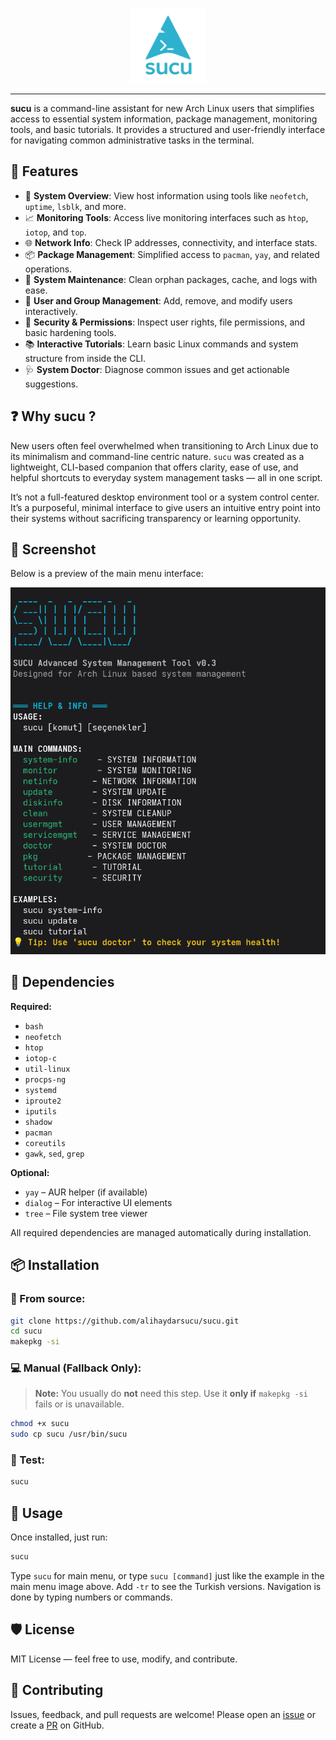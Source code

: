 <p align="center">
    <img src="Readme Files/logo.png" alt="Arch Linux Logo" width="120" height="120"/>
</p>

---

**sucu** is a command-line assistant for new Arch Linux users that simplifies access to essential system information, package management, monitoring tools, and basic tutorials. It provides a structured and user-friendly interface for navigating common administrative tasks in the terminal.

## 🚀 Features

- 🔧 **System Overview**: View host information using tools like `neofetch`, `uptime`, `lsblk`, and more.
- 📈 **Monitoring Tools**: Access live monitoring interfaces such as `htop`, `iotop`, and `top`.
- 🌐 **Network Info**: Check IP addresses, connectivity, and interface stats.
- 📦 **Package Management**: Simplified access to `pacman`, `yay`, and related operations.
- 🧹 **System Maintenance**: Clean orphan packages, cache, and logs with ease.
- 👤 **User and Group Management**: Add, remove, and modify users interactively.
- 🔐 **Security & Permissions**: Inspect user rights, file permissions, and basic hardening tools.
- 📚 **Interactive Tutorials**: Learn basic Linux commands and system structure from inside the CLI.
- 🩺 **System Doctor**: Diagnose common issues and get actionable suggestions.

## ❓ Why sucu ?

New users often feel overwhelmed when transitioning to Arch Linux due to its minimalism and command-line centric nature. `sucu` was created as a lightweight, CLI-based companion that offers clarity, ease of use, and helpful shortcuts to everyday system management tasks — all in one script.

It’s not a full-featured desktop environment tool or a system control center. It’s a purposeful, minimal interface to give users an intuitive entry point into their systems without sacrificing transparency or learning opportunity.

## 📸 Screenshot

Below is a preview of the main menu interface:

<p align="center">
    <img src="Readme Files/sucu_main_menu.png" alt="sucu main menu screenshot" width="600"/>
</p>

## 🧰 Dependencies

**Required:**

- `bash`
- `neofetch`
- `htop`
- `iotop-c`
- `util-linux`
- `procps-ng`
- `systemd`
- `iproute2`
- `iputils`
- `shadow`
- `pacman`
- `coreutils`
- `gawk`, `sed`, `grep`

**Optional:**

- `yay` – AUR helper (if available)
- `dialog` – For interactive UI elements
- `tree` – File system tree viewer

All required dependencies are managed automatically during installation.

## 📦 Installation

### 📁 From source:

```bash
git clone https://github.com/alihaydarsucu/sucu.git
cd sucu
makepkg -si
```

### 💻 Manual (Fallback Only):

> **Note:** You usually do **not** need this step. Use it **only if** `makepkg -si` fails or is unavailable.

```bash
chmod +x sucu
sudo cp sucu /usr/bin/sucu
```

### 🧪 Test:

```bash
sucu
```

## 🔧 Usage

Once installed, just run:

```bash
sucu
```

Type `sucu` for main menu, or type `sucu [command]` just like the example in the main menu image above. Add `-tr` to see the Turkish versions. Navigation is done by typing numbers or commands.

## 🛡️ License

MIT License — feel free to use, modify, and contribute.

## 🤝 Contributing

Issues, feedback, and pull requests are welcome! Please open an [issue](https://github.com/alihaydarsucu/sucu/issues) or create a [PR](https://github.com/alihaydarsucu/sucu/pulls) on GitHub.
